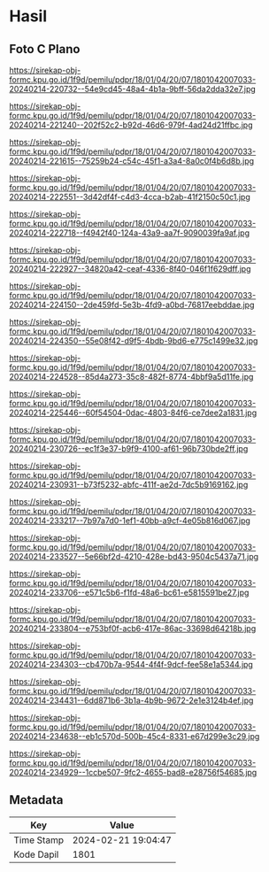 # Hasil

## Foto C Plano

https://sirekap-obj-formc.kpu.go.id/1f9d/pemilu/pdpr/18/01/04/20/07/1801042007033-20240214-220732--54e9cd45-48a4-4b1a-9bff-56da2dda32e7.jpg

https://sirekap-obj-formc.kpu.go.id/1f9d/pemilu/pdpr/18/01/04/20/07/1801042007033-20240214-221240--202f52c2-b92d-46d6-979f-4ad24d21ffbc.jpg

https://sirekap-obj-formc.kpu.go.id/1f9d/pemilu/pdpr/18/01/04/20/07/1801042007033-20240214-221615--75259b24-c54c-45f1-a3a4-8a0c0f4b6d8b.jpg

https://sirekap-obj-formc.kpu.go.id/1f9d/pemilu/pdpr/18/01/04/20/07/1801042007033-20240214-222551--3d42df4f-c4d3-4cca-b2ab-41f2150c50c1.jpg

https://sirekap-obj-formc.kpu.go.id/1f9d/pemilu/pdpr/18/01/04/20/07/1801042007033-20240214-222718--f4942f40-124a-43a9-aa7f-9090039fa9af.jpg

https://sirekap-obj-formc.kpu.go.id/1f9d/pemilu/pdpr/18/01/04/20/07/1801042007033-20240214-222927--34820a42-ceaf-4336-8f40-046f1f629dff.jpg

https://sirekap-obj-formc.kpu.go.id/1f9d/pemilu/pdpr/18/01/04/20/07/1801042007033-20240214-224150--2de459fd-5e3b-4fd9-a0bd-76817eebddae.jpg

https://sirekap-obj-formc.kpu.go.id/1f9d/pemilu/pdpr/18/01/04/20/07/1801042007033-20240214-224350--55e08f42-d9f5-4bdb-9bd6-e775c1499e32.jpg

https://sirekap-obj-formc.kpu.go.id/1f9d/pemilu/pdpr/18/01/04/20/07/1801042007033-20240214-224528--85d4a273-35c8-482f-8774-4bbf9a5d11fe.jpg

https://sirekap-obj-formc.kpu.go.id/1f9d/pemilu/pdpr/18/01/04/20/07/1801042007033-20240214-225446--60f54504-0dac-4803-84f6-ce7dee2a1831.jpg

https://sirekap-obj-formc.kpu.go.id/1f9d/pemilu/pdpr/18/01/04/20/07/1801042007033-20240214-230726--ec1f3e37-b9f9-4100-af61-96b730bde2ff.jpg

https://sirekap-obj-formc.kpu.go.id/1f9d/pemilu/pdpr/18/01/04/20/07/1801042007033-20240214-230931--b73f5232-abfc-411f-ae2d-7dc5b9169162.jpg

https://sirekap-obj-formc.kpu.go.id/1f9d/pemilu/pdpr/18/01/04/20/07/1801042007033-20240214-233217--7b97a7d0-1ef1-40bb-a9cf-4e05b816d067.jpg

https://sirekap-obj-formc.kpu.go.id/1f9d/pemilu/pdpr/18/01/04/20/07/1801042007033-20240214-233527--5e66bf2d-4210-428e-bd43-9504c5437a71.jpg

https://sirekap-obj-formc.kpu.go.id/1f9d/pemilu/pdpr/18/01/04/20/07/1801042007033-20240214-233706--e571c5b6-f1fd-48a6-bc61-e5815591be27.jpg

https://sirekap-obj-formc.kpu.go.id/1f9d/pemilu/pdpr/18/01/04/20/07/1801042007033-20240214-233804--e753bf0f-acb6-417e-86ac-33698d64218b.jpg

https://sirekap-obj-formc.kpu.go.id/1f9d/pemilu/pdpr/18/01/04/20/07/1801042007033-20240214-234303--cb470b7a-9544-4f4f-9dcf-fee58e1a5344.jpg

https://sirekap-obj-formc.kpu.go.id/1f9d/pemilu/pdpr/18/01/04/20/07/1801042007033-20240214-234431--6dd871b6-3b1a-4b9b-9672-2e1e3124b4ef.jpg

https://sirekap-obj-formc.kpu.go.id/1f9d/pemilu/pdpr/18/01/04/20/07/1801042007033-20240214-234638--eb1c570d-500b-45c4-8331-e67d299e3c29.jpg

https://sirekap-obj-formc.kpu.go.id/1f9d/pemilu/pdpr/18/01/04/20/07/1801042007033-20240214-234929--1ccbe507-9fc2-4655-bad8-e28756f54685.jpg


## Metadata

| Key        | Value               |
| ---------- | ------------------- |
| Time Stamp | 2024-02-21 19:04:47 |
| Kode Dapil | 1801                |




